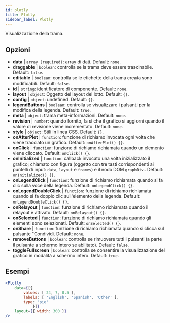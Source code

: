 ```yaml
---
id: plotly 
title: Plotly
sidebar_label: Plotly
---
```


Visualizzazione della trama.

## Opzioni

* __data__ | `array (required)`: array di dati. Default: `none`.
* __draggable__ | `boolean`: controlla se la trama deve essere trascinabile. Default: `false`.
* __editable__ | `boolean`: controlla se le etichette della trama creata sono modificabili. Default: `false`.
* __id__ | `string`: identificatore di componente. Default: `none`.
* __layout__ | `object`: Oggetto del layout del lotto. Default: `{}`.
* __config__ | `object`: undefined. Default: `{}`.
* __legendButtons__ | `boolean`: controlla se visualizzare i pulsanti per la modifica della legenda. Default: `true`.
* __meta__ | `object`: trama meta-informazioni. Default: `none`.
* __revision__ | `number`: quando fornito, fa sì che il grafico si aggiorni quando il valore di revisione viene incrementato. Default: `none`.
* __style__ | `object`: Stili in linea CSS. Default: `{}`.
* __onAfterPlot__ | `function`: funzione di richiamo invocata ogni volta che viene tracciato un grafico. Default: `onAfterPlot() {}`.
* __onClick__ | `function`: funzione di richiamo richiamata quando un elemento viene cliccato. Default: `onClick() {}`.
* __onInitialized__ | `function`: callback invocato una volta inizializzato il grafico; chiamato con figura (oggetto con tre tasti corrispondenti ai puntelli di input: `data`, `layout` e `frames`) e il nodo DOM `graphDiv`.. Default: `onInitialized() {}`.
* __onLegendClick__ | `function`: funzione di richiamo richiamata quando si fa clic sulla voce della legenda. Default: `onLegendClick() {}`.
* __onLegendDoubleClick__ | `function`: funzione di richiamo richiamata quando si fa doppio clic sull'elemento della legenda. Default: `onLegendDoubleClick() {}`.
* __onRelayout__ | `function`: funzione di richiamo richiamata quando il relayout è attivato. Default: `onRelayout() {}`.
* __onSelected__ | `function`: funzione di richiamo richiamata quando gli elementi sono selezionati. Default: `onSelected() {}`.
* __onShare__ | `function`: funzione di richiamo richiamata quando si clicca sul pulsante "Condividi. Default: `none`.
* __removeButtons__ | `boolean`: controlla se rimuovere tutti i pulsanti (a parte il pulsante a schermo intero se abilitato). Default: `false`.
* __toggleFullscreen__ | `boolean`: controlla se consentire la visualizzazione del grafico in modalità a schermo intero. Default: `true`.


## Esempi

```jsx live
<Plotly
    data={[{
        values: [ 24, 7, 0.5 ],
        labels: [ 'English', 'Spanish', 'Other' ],
        type: 'pie'
            }]}
    layout={{ width: 300 }}
/>
```


